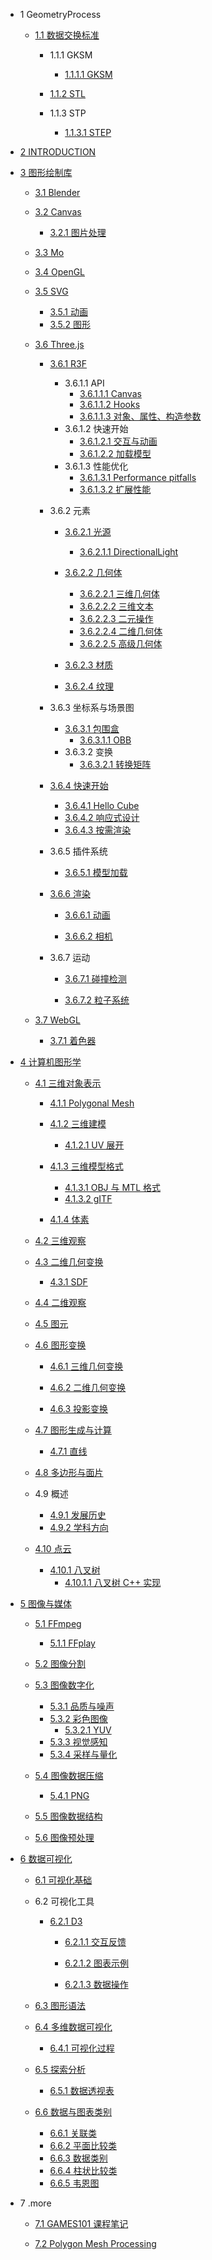   - 1 GeometryProcess
    - [1.1 数据交换标准](/GeometryProcess/数据交换标准/README.md)
      - 1.1.1 GKSM
        - [1.1.1.1 GKSM](/GeometryProcess/数据交换标准/GKSM/GKSM.md)
      - [1.1.2 STL](/GeometryProcess/数据交换标准/STL/README.md)
        
      - 1.1.3 STP
        - [1.1.3.1 STEP](/GeometryProcess/数据交换标准/STP/STEP.md)
  - [2 INTRODUCTION](/INTRODUCTION.md)
  - [3 图形绘制库](/图形绘制库/README.md)
    - [3.1 Blender](/图形绘制库/Blender/README.md)
      
    - [3.2 Canvas](/图形绘制库/Canvas/README.md)
      - [3.2.1 图片处理](/图形绘制库/Canvas/图片处理.md)
    - [3.3 Mo](/图形绘制库/Mo/README.md)
      
    - [3.4 OpenGL](/图形绘制库/OpenGL/README.md)
      
    - [3.5 SVG](/图形绘制库/SVG/README.md)
      - [3.5.1 动画](/图形绘制库/SVG/动画.md)
      - [3.5.2 图形](/图形绘制库/SVG/图形.md)
    - [3.6 Three.js](/图形绘制库/Three.js/README.md)
      - [3.6.1 R3F](/图形绘制库/Three.js/R3F/README.md)
        - 3.6.1.1 API
          - [3.6.1.1.1 Canvas](/图形绘制库/Three.js/R3F/API/Canvas.md)
          - [3.6.1.1.2 Hooks](/图形绘制库/Three.js/R3F/API/Hooks.md)
          - [3.6.1.1.3 对象、属性、构造参数](/图形绘制库/Three.js/R3F/API/对象、属性、构造参数.md)
        - 3.6.1.2 快速开始
          - [3.6.1.2.1 交互与动画](/图形绘制库/Three.js/R3F/快速开始/交互与动画.md)
          - [3.6.1.2.2 加载模型](/图形绘制库/Three.js/R3F/快速开始/加载模型.md)
        - 3.6.1.3 性能优化
          - [3.6.1.3.1 Performance pitfalls](/图形绘制库/Three.js/R3F/性能优化/Performance%20pitfalls.md)
          - [3.6.1.3.2 扩展性能](/图形绘制库/Three.js/R3F/性能优化/扩展性能.md)
      - 3.6.2 元素
        - [3.6.2.1 光源](/图形绘制库/Three.js/元素/光源/README.md)
          - [3.6.2.1.1 DirectionalLight](/图形绘制库/Three.js/元素/光源/DirectionalLight.md)
        - [3.6.2.2 几何体](/图形绘制库/Three.js/元素/几何体/README.md)
          - [3.6.2.2.1 三维几何体](/图形绘制库/Three.js/元素/几何体/三维几何体.md)
          - [3.6.2.2.2 三维文本](/图形绘制库/Three.js/元素/几何体/三维文本.md)
          - [3.6.2.2.3 二元操作](/图形绘制库/Three.js/元素/几何体/二元操作.md)
          - [3.6.2.2.4 二维几何体](/图形绘制库/Three.js/元素/几何体/二维几何体.md)
          - [3.6.2.2.5 高级几何体](/图形绘制库/Three.js/元素/几何体/高级几何体.md)
        - [3.6.2.3 材质](/图形绘制库/Three.js/元素/材质/README.md)
          
        - [3.6.2.4 纹理](/图形绘制库/Three.js/元素/纹理/README.md)
          
      - 3.6.3 坐标系与场景图
        - [3.6.3.1 包围盒](/图形绘制库/Three.js/坐标系与场景图/包围盒/README.md)
          - [3.6.3.1.1 OBB](/图形绘制库/Three.js/坐标系与场景图/包围盒/OBB.md)
        - 3.6.3.2 变换
          - [3.6.3.2.1 转换矩阵](/图形绘制库/Three.js/坐标系与场景图/变换/转换矩阵.md)
      - [3.6.4 快速开始](/图形绘制库/Three.js/快速开始/README.md)
        - [3.6.4.1 Hello Cube](/图形绘制库/Three.js/快速开始/Hello%20Cube.md)
        - [3.6.4.2 响应式设计](/图形绘制库/Three.js/快速开始/响应式设计.md)
        - [3.6.4.3 按需渲染](/图形绘制库/Three.js/快速开始/按需渲染.md)
      - 3.6.5 插件系统
        - [3.6.5.1 模型加载](/图形绘制库/Three.js/插件系统/模型加载/README.md)
          
      - [3.6.6 渲染](/图形绘制库/Three.js/渲染/README.md)
        - [3.6.6.1 动画](/图形绘制库/Three.js/渲染/动画/README.md)
          
        - [3.6.6.2 相机](/图形绘制库/Three.js/渲染/相机/README.md)
          
      - 3.6.7 运动
        - [3.6.7.1 碰撞检测](/图形绘制库/Three.js/运动/碰撞检测/README.md)
          
        - [3.6.7.2 粒子系统](/图形绘制库/Three.js/运动/粒子系统/README.md)
          
    - [3.7 WebGL](/图形绘制库/WebGL/README.md)
      - [3.7.1 着色器](/图形绘制库/WebGL/着色器.md)
  - [4 计算机图形学](/计算机图形学/README.md)
    - [4.1 三维对象表示](/计算机图形学/三维对象表示/README.md)
      - [4.1.1 Polygonal Mesh](/计算机图形学/三维对象表示/Polygonal%20Mesh/README.md)
        
      - [4.1.2 三维建模](/计算机图形学/三维对象表示/三维建模/README.md)
        - [4.1.2.1 UV 展开](/计算机图形学/三维对象表示/三维建模/UV%20展开.md)
      - [4.1.3 三维模型格式](/计算机图形学/三维对象表示/三维模型格式/README.md)
        - [4.1.3.1 OBJ 与 MTL 格式](/计算机图形学/三维对象表示/三维模型格式/OBJ%20与%20MTL%20格式.md)
        - [4.1.3.2 gITF](/计算机图形学/三维对象表示/三维模型格式/gITF.md)
      - [4.1.4 体素](/计算机图形学/三维对象表示/体素.md)
    - [4.2 三维观察](/计算机图形学/三维观察/README.md)
      
    - [4.3 二维几何变换](/计算机图形学/二维几何变换/README.md)
      - [4.3.1 SDF](/计算机图形学/二维几何变换/SDF/README.md)
        
    - [4.4 二维观察](/计算机图形学/二维观察/README.md)
      
    - [4.5 图元](/计算机图形学/图元/README.md)
      
    - [4.6 图形变换](/计算机图形学/图形变换/README.md)
      - [4.6.1 三维几何变换](/计算机图形学/图形变换/三维几何变换/README.md)
        
      - [4.6.2 二维几何变换](/计算机图形学/图形变换/二维几何变换/README.md)
        
      - [4.6.3 投影变换](/计算机图形学/图形变换/投影变换/README.md)
        
    - [4.7 图形生成与计算](/计算机图形学/图形生成与计算/README.md)
      - [4.7.1 直线](/计算机图形学/图形生成与计算/直线.md)
    - [4.8 多边形与面片](/计算机图形学/多边形与面片/README.md)
      
    - 4.9 概述
      - [4.9.1 发展历史](/计算机图形学/概述/发展历史.md)
      - [4.9.2 学科方向](/计算机图形学/概述/学科方向.md)
    - [4.10 点云](/计算机图形学/点云/README.md)
      - [4.10.1 八叉树](/计算机图形学/点云/八叉树/README.md)
        - [4.10.1.1 八叉树 C++ 实现](/计算机图形学/点云/八叉树/八叉树%20C++%20实现.md)
  - [5 图像与媒体](/图像与媒体/README.md)
    - [5.1 FFmpeg](/图像与媒体/FFmpeg/README.md)
      - [5.1.1 FFplay](/图像与媒体/FFmpeg/FFplay.md)
    - [5.2 图像分割](/图像与媒体/图像分割/README.md)
      
    - [5.3 图像数字化](/图像与媒体/图像数字化/README.md)
      - [5.3.1 品质与噪声](/图像与媒体/图像数字化/品质与噪声.md)
      - [5.3.2 彩色图像](/图像与媒体/图像数字化/彩色图像/README.md)
        - [5.3.2.1 YUV](/图像与媒体/图像数字化/彩色图像/YUV.md)
      - [5.3.3 视觉感知](/图像与媒体/图像数字化/视觉感知.md)
      - [5.3.4 采样与量化](/图像与媒体/图像数字化/采样与量化.md)
    - [5.4 图像数据压缩](/图像与媒体/图像数据压缩/README.md)
      - [5.4.1 PNG](/图像与媒体/图像数据压缩/PNG.md)
    - [5.5 图像数据结构](/图像与媒体/图像数据结构/README.md)
      
    - [5.6 图像预处理](/图像与媒体/图像预处理/README.md)
      
  - [6 数据可视化](/数据可视化/README.md)
    - [6.1 可视化基础](/数据可视化/可视化基础/README.md)
      
    - 6.2 可视化工具
      - [6.2.1 D3](/数据可视化/可视化工具/D3/README.md)
        - [6.2.1.1 交互反馈](/数据可视化/可视化工具/D3/交互反馈/README.md)
          
        - [6.2.1.2 图表示例](/数据可视化/可视化工具/D3/图表示例/README.md)
          
        - [6.2.1.3 数据操作](/数据可视化/可视化工具/D3/数据操作/README.md)
          
    - [6.3 图形语法](/数据可视化/图形语法/README.md)
      
    - [6.4 多维数据可视化](/数据可视化/多维数据可视化/README.md)
      - [6.4.1 可视化过程](/数据可视化/多维数据可视化/可视化过程.md)
    - [6.5 探索分析](/数据可视化/探索分析/README.md)
      - [6.5.1 数据透视表](/数据可视化/探索分析/数据透视表.md)
    - [6.6 数据与图表类别](/数据可视化/数据与图表类别/README.md)
      - [6.6.1 关联类](/数据可视化/数据与图表类别/关联类.md)
      - [6.6.2 平面比较类](/数据可视化/数据与图表类别/平面比较类.md)
      - [6.6.3 数据类别](/数据可视化/数据与图表类别/数据类别.md)
      - [6.6.4 柱状比较类](/数据可视化/数据与图表类别/柱状比较类.md)
      - [6.6.5 韦恩图](/数据可视化/数据与图表类别/韦恩图.md)
  - 7 .more
    - [7.1 GAMES101 课程笔记](/.more/GAMES101%20课程笔记/README.md)
      
    - [7.2 Polygon Mesh Processing](/.more/Polygon%20Mesh%20Processing/README.md)
      